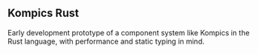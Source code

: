 Kompics Rust
------------

Early development prototype of a component system like Kompics in the Rust language, with performance and static typing in mind.